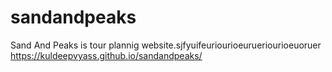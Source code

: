 # sandandpeaks
Sand And Peaks is tour plannig website.sjfyuifeuriourioeurueriourioeuoruer
 https://kuldeepvyass.github.io/sandandpeaks/
